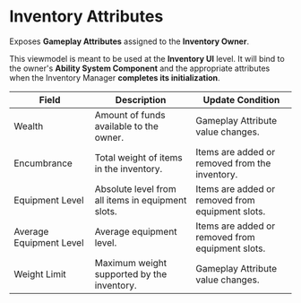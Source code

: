# Inventory Attributes
<primary-label ref="inventory"/>

Exposes **Gameplay Attributes** assigned to the **Inventory Owner**. 

This viewmodel is meant to be used at the **Inventory UI** level. It will bind to the owner's **Ability System Component**
and the appropriate attributes when the Inventory Manager **completes its initialization**.

| Field                   | Description                                       | Update Condition                                  |
|-------------------------|---------------------------------------------------|---------------------------------------------------|
| Wealth                  | Amount of funds available to the owner.           | Gameplay Attribute value changes.                 |
| Encumbrance             | Total weight of items in the inventory.           | Items are added or removed from the inventory.    |
| Equipment Level         | Absolute level from all items in equipment slots. | Items are added or removed from equipment slots.  |
| Average Equipment Level | Average equipment level.                          | Items are added or removed from equipment slots.  |
| Weight Limit            | Maximum weight supported by the inventory.        | Gameplay Attribute value changes.                 |

